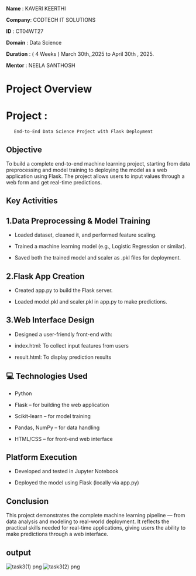 **Name** : KAVERI KEERTHI

**Company**: CODTECH IT SOLUTIONS

**ID** : CT04WT27

**Domain** : Data Science

**Duration** : ( 4 Weeks ) March 30th,,2025 to April 30th , 2025.

**Mentor** : NEELA SANTHOSH

# Project Overview 
# Project :
       End-to-End Data Science Project with Flask Deployment
       
## Objective
To build a complete end-to-end machine learning project, starting from data preprocessing and model training to deploying the model as a web application using Flask. The project allows users to input values through a web form and get real-time predictions.

##  Key Activities
## 1.Data Preprocessing & Model Training

* Loaded dataset, cleaned it, and performed feature scaling.

* Trained a machine learning model (e.g., Logistic Regression or similar).

* Saved both the trained model and scaler as .pkl files for deployment.

## 2.Flask App Creation

* Created app.py to build the Flask server.

* Loaded model.pkl and scaler.pkl in app.py to make predictions.

## 3.Web Interface Design

* Designed a user-friendly front-end with:

* index.html: To collect input features from users

* result.html: To display prediction results


## 💻 Technologies Used
* Python

* Flask – for building the web application

* Scikit-learn – for model training

* Pandas, NumPy – for data handling

* HTML/CSS – for front-end web interface

## Platform Execution
* Developed and tested in Jupyter Notebook

* Deployed the model using Flask (locally via app.py)

## Conclusion
This project demonstrates the complete machine learning pipeline — from data analysis and modeling to real-world deployment. It reflects the practical skills needed for real-time applications, giving users the ability to make predictions through a web interface.

## output 
![task3(1) png ](https://github.com/user-attachments/assets/5acc8a2c-8a03-42e6-b67a-cc6aca87c31a)
![task3(2) png ](https://github.com/user-attachments/assets/b70ba0e9-70e2-4173-b5a3-4b4810bb5d5b)







